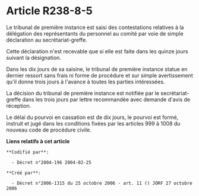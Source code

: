 # Article R238-8-5

Le tribunal de première instance est saisi des contestations relatives à la délégation des représentants du personnel au
comité par voie de simple déclaration au secrétariat-greffe.

Cette déclaration n'est recevable que si elle est faite dans les quinze jours suivant la désignation.

Dans les dix jours de sa saisine, le tribunal de première instance statue en dernier ressort sans frais ni forme de procédure
et sur simple avertissement qu'il donne trois jours à l'avance à toutes les parties intéressées.

La décision du tribunal de première instance est notifiée par le secrétariat-greffe dans les trois jours par lettre
recommandée avec demande d'avis de réception.

Le délai du pourvoi en cassation est de dix jours, le pourvoi est formé, instruit et jugé dans les conditions fixées par les
articles 999 à 1008 du nouveau code de procédure civile.

**Liens relatifs à cet article**

	**Codifié par**:

	  - Décret n°2004-196 2004-02-25

	**Créé par**:

	  - Décret n°2006-1315 du 25 octobre 2006 - art. 11 () JORF 27 octobre 2006

